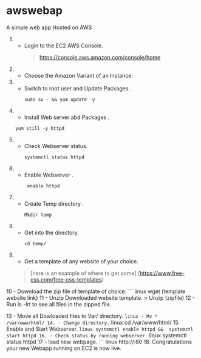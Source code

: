 # awswebap
A simple web app Hosted on AWS
1. - Login to the EC2 AWS Console.
     > https://console.aws.amazon.com/console/home
     
2. - Choose the Amazon Variant of an Instance.
3. - Switch to root user and Update Packages .
     ```linux
     sudo su - && yum update -y
     
4.  - Install Web server abd Packages .
     ``` linux 
     yum still -y httpd
5. - Check Webserver status.
      ``` linux 
      systemctl status httpd
6. - Enable Webserver .
      ``` linux 
       enable httpd
7. - Create Temp directory .
     ``` linux
     Mkdir temp
8. - Get into the directory.
      ``` linux
      cd temp/
9. - Get a template of any website of your choice.
    > [here is an example of where to get some] (https://www.free-css.com/free-css-templates)
    
10 - Download the zip file of template of choice.
     ``` linux
     wget (template website link)
11 - Unzip Downloaded website template.
        > Unzip (zipfile)
12 -  Run ls -lrt to see all files in the zipped file.

13 - Move all Dowloaded files to Var/ directory.
       ``` linux
        - Mv * /var/www/html/
14. - Change directory.
        ``` linux
        cd /var/www/html/
15. Enable and Start Webserver.
      ``` linux
      systemctl enable httpd &&  systemctl start httpd
16. - Check status by running webserver.
         ``` linux
         systemctl status httpd
17 - load new webpage.
      ``` linux
      http://<public-ip>:80
18. Congratulations your new Webapp running on EC2 is now live. 
